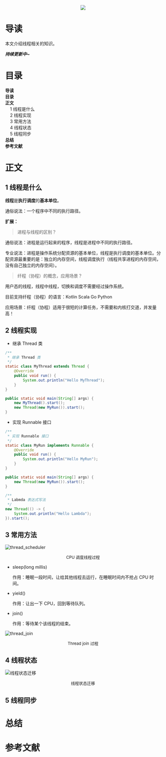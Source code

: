 <div align="center"><img src="https://gitee.com/struggle3014/picBed/raw/master/name_code.png"></div>

#  导读 

本文介绍线程相关的知识。

***持续更新中~***



# 目录

<nav>
<a href='# 导读' style='text-decoration:none;font-weight:bolder'> 导读</a><br/>
<a href='#目录' style='text-decoration:none;font-weight:bolder'>目录</a><br/>
<a href='#正文' style='text-decoration:none;font-weight:bolder'>正文</a><br/>
&nbsp;&nbsp;&nbsp;&nbsp;<a href='#1 线程是什么' style='text-decoration:none;${border-style}'>1 线程是什么</a><br/>
&nbsp;&nbsp;&nbsp;&nbsp;<a href='#2 线程实现' style='text-decoration:none;${border-style}'>2 线程实现</a><br/>
&nbsp;&nbsp;&nbsp;&nbsp;<a href='#3 常用方法' style='text-decoration:none;${border-style}'>3 常用方法</a><br/>
&nbsp;&nbsp;&nbsp;&nbsp;<a href='#4 线程状态' style='text-decoration:none;${border-style}'>4 线程状态</a><br/>
&nbsp;&nbsp;&nbsp;&nbsp;<a href='#5 线程同步' style='text-decoration:none;${border-style}'>5 线程同步</a><br/>
<a href='#总结' style='text-decoration:none;font-weight:bolder'>总结</a><br/>
<a href='#参考文献' style='text-decoration:none;font-weight:bolder'>参考文献</a><br/>
</nav>

# 正文

## 1 线程是什么

**线程**是**执行调度**的**基本单位**。

通俗说法：一个程序中不同的执行路径。



**扩展：**

> 进程与线程的区别？

通俗说法：进程是运行起来的程序，线程是进程中不同的执行路径。

专业说法：进程是操作系统分配资源的基本单位，线程是执行调度的基本单位。分配资源最重要的是：独立的内存空间，线程调度执行（线程共享进程的内存空间，没有自己独立的内存空间）。



> 纤程（协程）的概念，应用场景？

用户态的线程，线程中线程，切换和调度不需要经过操作系统。

目前支持纤程（协程）的语言：Kotlin Scala Go Python

应用场景：纤程（协程）适用于很短的计算任务，不需要和内核打交道，并发量高！



## 2 线程实现

* 继承 Thread 类

```java
/**
 * 继承 Thread 类
 */
static class MyThread extends Thread {
    @Override
    public void run() {
        System.out.println("Hello MyThread");
    }
}

public static void main(String[] args) {
    new MyThread().start();
    new Thread(new MyRun()).start();
}
```



* 实现 Runnable 接口

```java
/**
 * 实现 Runnable 接口
 */
static class MyRun implements Runnable {
    @Override
    public void run() {
        System.out.println("Hello MyRun");
    }
}

public static void main(String[] args) {
    new Thread(new MyRun()).start();
}
```



```java
/**
 * Labmda 表达式写法
 */
new Thread(() -> {
    System.out.println("Hello Lambda");
}).start();
```



## 3 常用方法

![thread_scheduler](https://gitee.com/struggle3014/picBed/raw/master/thread_scheduler.png)

<div align="center"><font size="2">CPU 调度线程过程</font></div>

* sleep(long millis)

  作用：睡眠一段时间，让给其他线程去运行，在睡眠时间内不抢占 CPU 时间。

* yield()

  作用：让出一下 CPU，回到等待队列。

* join()

  作用：等待某个该线程的结束。

![thread_join](https://gitee.com/struggle3014/picBed/raw/master/thread_join.png)

<div align="center"><font size="2">Thread join 过程</font></div>



## 4 线程状态

![线程状态迁移](https://gitee.com/struggle3014/picBed/raw/master/线程状态迁移.png)

<div align="center"><font size="2">线程状态迁移</font></div>



## 5 线程同步





# 总结



# 参考文献

